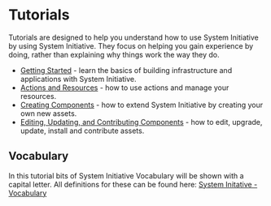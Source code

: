 # Tutorials

Tutorials are designed to help you understand how to use System Initiative by
using System Initiative. They focus on helping you gain experience by doing,
rather than explaining why things work the way they do.

- [Getting Started](./getting-started.md) - learn the basics of building
  infrastructure and applications with System Initiative.
- [Actions and Resources](./actions-and-resources.md) - how to use actions and
  manage your resources.
- [Creating Components](./creating-components.md) - how to extend System
  Initiative by creating your own new assets.
- [Editing, Updating, and Contributing Components](./editing-components-and-contributing.md) - how to edit, upgrade, update, install and contribute assets.

## Vocabulary
In this tutorial bits of System Initiative Vocabulary will be shown with a capital letter.
All definitions for these can be found here: [System Initative - Vocabulary](https://docs.systeminit.com/reference/vocabulary)
